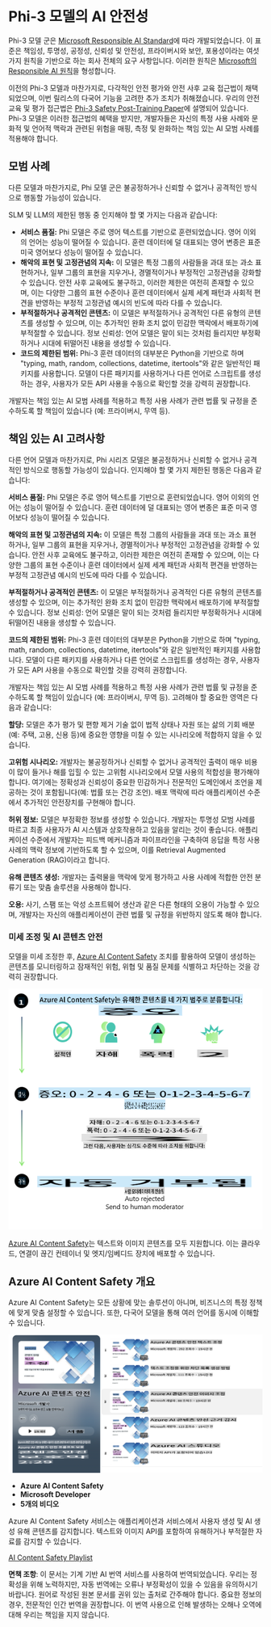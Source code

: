 # Phi-3 모델의 AI 안전성
Phi-3 모델 군은 [Microsoft Responsible AI Standard](https://query.prod.cms.rt.microsoft.com/cms/api/am/binary/RE5cmFl)에 따라 개발되었습니다. 이 표준은 책임성, 투명성, 공정성, 신뢰성 및 안전성, 프라이버시와 보안, 포용성이라는 여섯 가지 원칙을 기반으로 하는 회사 전체의 요구 사항입니다. 이러한 원칙은 [Microsoft의 Responsible AI 원칙](https://www.microsoft.com/ai/responsible-ai)을 형성합니다.

이전의 Phi-3 모델과 마찬가지로, 다각적인 안전 평가와 안전 사후 교육 접근법이 채택되었으며, 이번 릴리스의 다국어 기능을 고려한 추가 조치가 취해졌습니다. 우리의 안전 교육 및 평가 접근법은 [Phi-3 Safety Post-Training Paper](https://arxiv.org/abs/2407.13833)에 설명되어 있습니다. Phi-3 모델은 이러한 접근법의 혜택을 받지만, 개발자들은 자신의 특정 사용 사례와 문화적 및 언어적 맥락과 관련된 위험을 매핑, 측정 및 완화하는 책임 있는 AI 모범 사례를 적용해야 합니다.

## 모범 사례

다른 모델과 마찬가지로, Phi 모델 군은 불공정하거나 신뢰할 수 없거나 공격적인 방식으로 행동할 가능성이 있습니다.

SLM 및 LLM의 제한된 행동 중 인지해야 할 몇 가지는 다음과 같습니다:

- **서비스 품질:** Phi 모델은 주로 영어 텍스트를 기반으로 훈련되었습니다. 영어 이외의 언어는 성능이 떨어질 수 있습니다. 훈련 데이터에 덜 대표되는 영어 변종은 표준 미국 영어보다 성능이 떨어질 수 있습니다.
- **해악의 표현 및 고정관념의 지속:** 이 모델은 특정 그룹의 사람들을 과대 또는 과소 표현하거나, 일부 그룹의 표현을 지우거나, 경멸적이거나 부정적인 고정관념을 강화할 수 있습니다. 안전 사후 교육에도 불구하고, 이러한 제한은 여전히 존재할 수 있으며, 이는 다양한 그룹의 표현 수준이나 훈련 데이터에서 실제 세계 패턴과 사회적 편견을 반영하는 부정적 고정관념 예시의 빈도에 따라 다를 수 있습니다.
- **부적절하거나 공격적인 콘텐츠:** 이 모델은 부적절하거나 공격적인 다른 유형의 콘텐츠를 생성할 수 있으며, 이는 추가적인 완화 조치 없이 민감한 맥락에서 배포하기에 부적절할 수 있습니다.
정보 신뢰성: 언어 모델은 말이 되는 것처럼 들리지만 부정확하거나 시대에 뒤떨어진 내용을 생성할 수 있습니다.
- **코드의 제한된 범위:** Phi-3 훈련 데이터의 대부분은 Python을 기반으로 하며 "typing, math, random, collections, datetime, itertools"와 같은 일반적인 패키지를 사용합니다. 모델이 다른 패키지를 사용하거나 다른 언어로 스크립트를 생성하는 경우, 사용자가 모든 API 사용을 수동으로 확인할 것을 강력히 권장합니다.

개발자는 책임 있는 AI 모범 사례를 적용하고 특정 사용 사례가 관련 법률 및 규정을 준수하도록 할 책임이 있습니다 (예: 프라이버시, 무역 등).

## 책임 있는 AI 고려사항

다른 언어 모델과 마찬가지로, Phi 시리즈 모델은 불공정하거나 신뢰할 수 없거나 공격적인 방식으로 행동할 가능성이 있습니다. 인지해야 할 몇 가지 제한된 행동은 다음과 같습니다:

**서비스 품질:** Phi 모델은 주로 영어 텍스트를 기반으로 훈련되었습니다. 영어 이외의 언어는 성능이 떨어질 수 있습니다. 훈련 데이터에 덜 대표되는 영어 변종은 표준 미국 영어보다 성능이 떨어질 수 있습니다.

**해악의 표현 및 고정관념의 지속:** 이 모델은 특정 그룹의 사람들을 과대 또는 과소 표현하거나, 일부 그룹의 표현을 지우거나, 경멸적이거나 부정적인 고정관념을 강화할 수 있습니다. 안전 사후 교육에도 불구하고, 이러한 제한은 여전히 존재할 수 있으며, 이는 다양한 그룹의 표현 수준이나 훈련 데이터에서 실제 세계 패턴과 사회적 편견을 반영하는 부정적 고정관념 예시의 빈도에 따라 다를 수 있습니다.

**부적절하거나 공격적인 콘텐츠:** 이 모델은 부적절하거나 공격적인 다른 유형의 콘텐츠를 생성할 수 있으며, 이는 추가적인 완화 조치 없이 민감한 맥락에서 배포하기에 부적절할 수 있습니다.
정보 신뢰성: 언어 모델은 말이 되는 것처럼 들리지만 부정확하거나 시대에 뒤떨어진 내용을 생성할 수 있습니다.

**코드의 제한된 범위:** Phi-3 훈련 데이터의 대부분은 Python을 기반으로 하며 "typing, math, random, collections, datetime, itertools"와 같은 일반적인 패키지를 사용합니다. 모델이 다른 패키지를 사용하거나 다른 언어로 스크립트를 생성하는 경우, 사용자가 모든 API 사용을 수동으로 확인할 것을 강력히 권장합니다.

개발자는 책임 있는 AI 모범 사례를 적용하고 특정 사용 사례가 관련 법률 및 규정을 준수하도록 할 책임이 있습니다 (예: 프라이버시, 무역 등). 고려해야 할 중요한 영역은 다음과 같습니다:

**할당:** 모델은 추가 평가 및 편향 제거 기술 없이 법적 상태나 자원 또는 삶의 기회 배분(예: 주택, 고용, 신용 등)에 중요한 영향을 미칠 수 있는 시나리오에 적합하지 않을 수 있습니다.

**고위험 시나리오:** 개발자는 불공정하거나 신뢰할 수 없거나 공격적인 출력이 매우 비용이 많이 들거나 해를 입힐 수 있는 고위험 시나리오에서 모델 사용의 적합성을 평가해야 합니다. 여기에는 정확성과 신뢰성이 중요한 민감하거나 전문적인 도메인에서 조언을 제공하는 것이 포함됩니다(예: 법률 또는 건강 조언). 배포 맥락에 따라 애플리케이션 수준에서 추가적인 안전장치를 구현해야 합니다.

**허위 정보:** 모델은 부정확한 정보를 생성할 수 있습니다. 개발자는 투명성 모범 사례를 따르고 최종 사용자가 AI 시스템과 상호작용하고 있음을 알리는 것이 좋습니다. 애플리케이션 수준에서 개발자는 피드백 메커니즘과 파이프라인을 구축하여 응답을 특정 사용 사례의 맥락 정보에 기반하도록 할 수 있으며, 이를 Retrieval Augmented Generation (RAG)이라고 합니다.

**유해 콘텐츠 생성:** 개발자는 출력물을 맥락에 맞게 평가하고 사용 사례에 적합한 안전 분류기 또는 맞춤 솔루션을 사용해야 합니다.

**오용:** 사기, 스팸 또는 악성 소프트웨어 생산과 같은 다른 형태의 오용이 가능할 수 있으며, 개발자는 자신의 애플리케이션이 관련 법률 및 규정을 위반하지 않도록 해야 합니다.

### 미세 조정 및 AI 콘텐츠 안전

모델을 미세 조정한 후, [Azure AI Content Safety](https://learn.microsoft.com/azure/ai-services/content-safety/overview) 조치를 활용하여 모델이 생성하는 콘텐츠를 모니터링하고 잠재적인 위험, 위협 및 품질 문제를 식별하고 차단하는 것을 강력히 권장합니다.

![Phi3AISafety](../../../../translated_images/phi3aisafety.dc76a5bdb07ffc178e8e6d6be94d55a847ad1477d379bc28055823c777e3b06f.ko.png)

[Azure AI Content Safety](https://learn.microsoft.com/azure/ai-services/content-safety/overview)는 텍스트와 이미지 콘텐츠를 모두 지원합니다. 이는 클라우드, 연결이 끊긴 컨테이너 및 엣지/임베디드 장치에 배포할 수 있습니다.

## Azure AI Content Safety 개요

Azure AI Content Safety는 모든 상황에 맞는 솔루션이 아니며, 비즈니스의 특정 정책에 맞게 맞춤 설정할 수 있습니다. 또한, 다국어 모델을 통해 여러 언어를 동시에 이해할 수 있습니다.

![AIContentSafety](../../../../translated_images/AIcontentsafety.2319fe2f8154f2594e16643d4a4696100b7bb74af96b7a82b8f3327618d81122.ko.png)

- **Azure AI Content Safety**
- **Microsoft Developer**
- **5개의 비디오**

Azure AI Content Safety 서비스는 애플리케이션과 서비스에서 사용자 생성 및 AI 생성 유해 콘텐츠를 감지합니다. 텍스트와 이미지 API를 포함하여 유해하거나 부적절한 자료를 감지할 수 있습니다.

[AI Content Safety Playlist](https://www.youtube.com/playlist?list=PLlrxD0HtieHjaQ9bJjyp1T7FeCbmVcPkQ)

**면책 조항**:
이 문서는 기계 기반 AI 번역 서비스를 사용하여 번역되었습니다. 우리는 정확성을 위해 노력하지만, 자동 번역에는 오류나 부정확성이 있을 수 있음을 유의하시기 바랍니다. 원어로 작성된 원본 문서를 권위 있는 출처로 간주해야 합니다. 중요한 정보의 경우, 전문적인 인간 번역을 권장합니다. 이 번역 사용으로 인해 발생하는 오해나 오역에 대해 우리는 책임을 지지 않습니다.